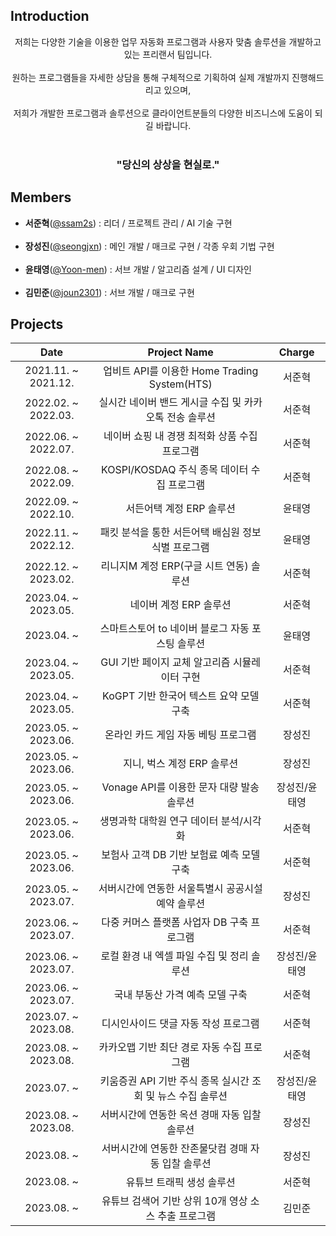 ## Introduction
<p align="center">
저희는 다양한 기술을 이용한 업무 자동화 프로그램과 사용자 맞춤 솔루션을 개발하고 있는 프리랜서 팀입니다.<br/><br/>
원하는 프로그램들을 자세한 상담을 통해 구체적으로 기획하여 실제 개발까지 진행해드리고 있으며,<br/><br/>
저희가 개발한 프로그램과 솔루션으로 클라이언트분들의 다양한 비즈니스에 도움이 되길 바랍니다.<br/><br/>
<h3 align="center">"당신의 상상을 현실로."</h3>
</p>

## Members
- **서준혁**(<a href='https://github.com/ssam2s'>@ssam2s</a>) : 리더 / 프로젝트 관리 / AI 기술 구현<br/><br/>
- **장성진**(<a href='https://github.com/seongjxn'>@seongjxn</a>) : 메인 개발 / 매크로 구현 / 각종 우회 기법 구현<br/><br/>
- **윤태영**(<a href='https://github.com/Yoon-men'>@Yoon-men</a>) : 서브 개발 / 알고리즘 설계 / UI 디자인<br/><br/>
- **김민준**(<a href='https://github.com/joun2301'>@joun2301</a>) : 서브 개발 / 매크로 구현

## Projects
| Date | Project Name | Charge |
|:---------:|:----------------:|:---------:|
| 2021.11. ~ 2021.12. | 업비트 API를 이용한 Home Trading System(HTS) | 서준혁 |
| 2022.02. ~ 2022.03. | 실시간 네이버 밴드 게시글 수집 및 카카오톡 전송 솔루션 | 서준혁 |
| 2022.06. ~ 2022.07. | 네이버 쇼핑 내 경쟁 최적화 상품 수집 프로그램 | 서준혁 |
| 2022.08. ~ 2022.09. | KOSPI/KOSDAQ 주식 종목 데이터 수집 프로그램 | 서준혁 |
| 2022.09. ~ 2022.10. | 서든어택 계정 ERP 솔루션 | 윤태영 |
| 2022.11. ~ 2022.12. | 패킷 분석을 통한 서든어택 배심원 정보 식별 프로그램 | 윤태영 |
| 2022.12. ~ 2023.02. | 리니지M 계정 ERP(구글 시트 연동) 솔루션 | 서준혁 |
| 2023.04. ~ 2023.05. | 네이버 계정 ERP 솔루션 | 서준혁 |
| 2023.04. ~          | 스마트스토어 to 네이버 블로그 자동 포스팅 솔루션 | 윤태영 |
| 2023.04. ~ 2023.05. | GUI 기반 페이지 교체 알고리즘 시뮬레이터 구현 | 서준혁 |
| 2023.04. ~ 2023.05. | KoGPT 기반 한국어 텍스트 요약 모델 구축 | 서준혁 |
| 2023.05. ~ 2023.06. | 온라인 카드 게임 자동 베팅 프로그램 | 장성진 |
| 2023.05. ~ 2023.06. | 지니, 벅스 계정 ERP 솔루션 | 장성진 |
| 2023.05. ~ 2023.06. | Vonage API를 이용한 문자 대량 발송 솔루션 | 장성진/윤태영 |
| 2023.05. ~ 2023.06. | 생명과학 대학원 연구 데이터 분석/시각화 | 서준혁 |
| 2023.05. ~ 2023.06. | 보험사 고객 DB 기반 보험료 예측 모델 구축 | 서준혁 |
| 2023.05. ~ 2023.07. | 서버시간에 연동한 서울특별시 공공시설 예약 솔루션 | 장성진 |
| 2023.06. ~ 2023.07. | 다중 커머스 플랫폼 사업자 DB 구축 프로그램 | 서준혁 |
| 2023.06. ~ 2023.07. | 로컬 환경 내 엑셀 파일 수집 및 정리 솔루션 | 장성진/윤태영 |
| 2023.06. ~ 2023.07. | 국내 부동산 가격 예측 모델 구축 | 서준혁 |
| 2023.07. ~ 2023.08. | 디시인사이드 댓글 자동 작성 프로그램 | 서준혁 |
| 2023.08. ~ 2023.08. | 카카오맵 기반 최단 경로 자동 수집 프로그램  | 서준혁 |
| 2023.07. ~          | 키움증권 API 기반 주식 종목 실시간 조회 및 뉴스 수집 솔루션 | 장성진/윤태영 |
| 2023.08. ~ 2023.08. | 서버시간에 연동한 옥션 경매 자동 입찰 솔루션 | 장성진 |
| 2023.08. ~          | 서버시간에 연동한 잔존물닷컴 경매 자동 입찰 솔루션 | 장성진 |
| 2023.08. ~          | 유튜브 트래픽 생성 솔루션 | 서준혁 |
| 2023.08. ~          | 유튜브 검색어 기반 상위 10개 영상 소스 추출 프로그램 | 김민준 |
